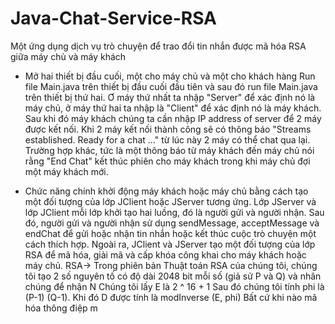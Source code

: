 # Java-Chat-Service-RSA
Một ứng dụng dịch vụ trò chuyện để trao đổi tin nhắn được mã hóa RSA giữa máy chủ và máy khách

- Mở hai thiết bị đầu cuối, một cho máy chủ và một cho khách hàng Run file Main.java trên thiết bị đầu cuối đầu tiên và sau đó run file Main.java trên thiết bị thứ hai. Ơ máy thứ nhất ta nhập "Server" để xác định nó là máy chủ, ở máy thứ hai ta nhập là "Client" để xác định nó là máy khách. Sau khi đó máy khách chúng ta cần nhập IP address of server để 2 máy được kết nối. Khi 2 máy kết nối thành công sẽ có thông báo "Streams established. Ready for a chat ..." từ lúc này 2 máy có thể chat qua lại. Trường hợp khác, tức là một thông báo từ máy khách đến máy chủ nói rằng "End Chat" kết thúc phiên cho máy khách trong khi máy chủ đợi một máy khách mới.

- Chức năng chính khởi động máy khách hoặc máy chủ bằng cách tạo một đối tượng của lớp JClient hoặc JServer tương ứng. Lớp JServer và lớp JClient mỗi lớp khởi tạo hai luồng, đó là người gửi và người nhận. Sau đó, người gửi và người nhận sử dụng sendMessage, acceptMessage và endChat để gửi hoặc nhận tin nhắn hoặc kết thúc cuộc trò chuyện một cách thích hợp. Ngoài ra, JClient và JServer tạo một đối tượng của lớp RSA để mã hóa, giải mã và cấp khóa công khai cho máy khách hoặc máy chủ. RSA-> Trong phiên bản Thuật toán RSA của chúng tôi, chúng tôi tạo 2 số nguyên tố có độ dài 2048 bit mỗi số (giả sử P và Q) và nhân chúng để nhận N Chúng tôi lấy E là 2 ^ 16 + 1 Sau đó chúng tôi tính phi là (P-1) (Q-1). Khi đó D được tính là modInverse (E, phi) Bất cứ khi nào mã hóa thông điệp m
